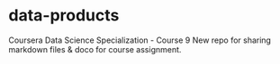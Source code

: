 # data-products
Coursera Data Science Specialization - Course 9
New repo for sharing markdown files & doco for course assignment.
